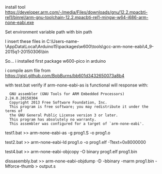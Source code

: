install tool https://developer.arm.com/-/media/Files/downloads/gnu/12.2.mpacbti-rel1/binrel/arm-gnu-toolchain-12.2.mpacbti-rel1-mingw-w64-i686-arm-none-eabi.exe

Set environment variable path with bin path


I insert these files in C:\Users-name-\AppData\Local\Arduino15\packages\w600\tools\gcc-arm-none-eabi\4_9-2015q1-20150306\bin

So... i installed first package w600-pico in arduino

i compile asm file from https://gist.github.com/BobBurns/bb601d3432650073a8b4

with test.bat verify if arm-none-eabi-as is functional will response with:

      GNU assembler (GNU Tools for ARM Embedded Processors) 2.24.0.20150304
      Copyright 2013 Free Software Foundation, Inc.
      This program is free software; you may redistribute it under the terms of
      the GNU General Public License version 3 or later.
      This program has absolutely no warranty.
      This assembler was configured for a target of `arm-none-eabi'.
      
test1.bat  >>  arm-none-eabi-as -g prog1.S -o prog1.o  

test2.bat  >>  arm-none-eabi-ld prog1.o -o prog1.elf -Ttext=0x8000000

test4.bat  >>  arm-none-eabi-objcopy -O binary prog1.elf prog1.bin

dissasembly.bat >>  arm-none-eabi-objdump -D -bbinary -marm prog1.bin -Mforce-thumb > output.s



